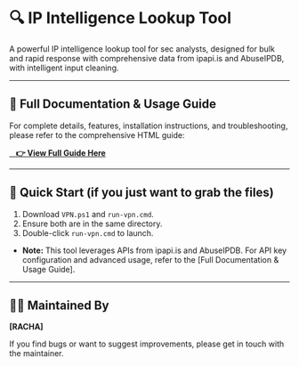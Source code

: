 # 🔍 IP Intelligence Lookup Tool

A powerful IP intelligence lookup tool for sec analysts, designed for bulk and rapid response with comprehensive data from ipapi.is and AbuseIPDB, with intelligent input cleaning.

---

## 📖 Full Documentation & Usage Guide

For complete details, features, installation instructions, and troubleshooting, please refer to the comprehensive HTML guide:

<a href="https://ziarrelinkgaming.github.io/IP-Intelligence-Tool/ip-lookup-readme.html" target="_blank">
    <b>👉 View Full Guide Here</b>
</a>

---

## 🚀 Quick Start (if you just want to grab the files)

1.  Download `VPN.ps1` and `run-vpn.cmd`.
2.  Ensure both are in the same directory.
3.  Double-click `run-vpn.cmd` to launch.
* **Note:** This tool leverages APIs from ipapi.is and AbuseIPDB. For API key configuration and advanced usage, refer to the [Full Documentation & Usage Guide].

---

## 👨‍🔧 Maintained By

**[RACHA]**

If you find bugs or want to suggest improvements, please get in touch with the maintainer.
